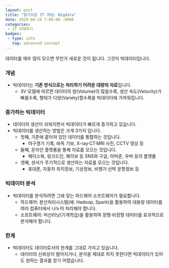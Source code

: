 ```yaml
---
layout: post
title: "알기쉬운 IT 개념: Bigdata"
date: 2020-04-24 7:00:00 -0900
categories: 
 - IT 이해하기
badges:
 - type: info
   tag: advanced concept
---
```


데이터를 매우 많이 모으면 무언가 새로운 것이 됩니다. 그것이 빅데이터입니다.

<!--more-->

### **개념**
 - 빅데이터는 **기존 방식으로는 처리하기 어려운 대량의 자료**입니다.
   - 3V 모델에 따르면 데이터의 양(Volume)이 많을수록, 생산 속도(Velocity)가 빠를수록, 형태가 다양(Variety)할수록을 빅데이터에 가까워집니다.
   
### **증가하는 빅데이터**
 - 데이터의 생산이 쉬워지면서 빅데이터가 빠르게 증가하고 있습니다.
 - 빅데이터를 생산하는 방법은 크게 3가지 입니다.
   - 첫째, 기존에 흩어져 있던 데이터를 통합하는 것입니다.
     - 야구경기 기록, 바독 기보, X-ray·CT·MRI 사진, CCTV 영상 등
   - 둘째, 온라인 플랫폼을 통해 자료를 모으는 것입니다.
     - 페이스북, 링크드인, 웨이보 등 SNS와 구글, 아마존, 우버 등의 플랫폼
   - 셋째, 센서가 주기적으로 생산하는 자료를 모으는 것입니다.
     - 휴대폰, 자동차 위치정보, 기상정보, 비행기·선박 운항정보 등

### **빅데이터 분석**
 - 빅데이터를 분석하려면 그에 맞는 하드웨어·소프트웨어가 필요합니다.
   - 하드웨어: 분산처리시스템(예: Hadoop, Spark)을 활용하여 대용량 데이터를 여러 컴퓨터에서 나누어 처리해야 합니다.
   - 소프트웨어: 머신러닝(기계학습)을 활용하여 정형·비정형 데이터를 효과적으로 분석해야 합니다.

### **한계**
 - 빅데이터도 데이터로서의 한계를 그대로 가지고 있습니다.
   - 데이터의 신뢰성이 떨어지거나, 분석을 제대로 하지 못한다면 빅데이터가 있어도 원하는 결과를 얻기 어렵습니다.
 
